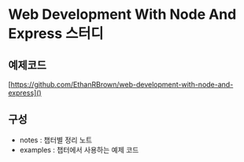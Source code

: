 # Web Development With Node And Express 스터디

## 예제코드
[https://github.com/EthanRBrown/web-development-with-node-and-express]() 

## 구성
- notes : 챕터별 정리 노트
- examples : 챕터에서 사용하는 예제 코드
